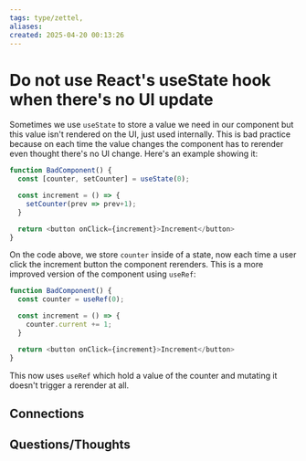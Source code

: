 ```yaml
---
tags: type/zettel, 
aliases: 
created: 2025-04-20 00:13:26
---
```

# Do not use React's useState hook when there's no UI update

Sometimes we use `useState` to store a value we need in our component but this value isn't rendered on the UI, just used internally. This is bad practice because on each time the value changes the component has to rerender even thought there's no UI change. Here's an example showing it:

```typescript
function BadComponent() {
  const [counter, setCounter] = useState(0);

  const increment = () => {
    setCounter(prev => prev+1);
  }

  return <button onClick={increment}>Increment</button>
}
```

On the code above, we store `counter` inside of a state, now each time a user click the increment button the component rerenders. This is a more improved version of the component using `useRef`:

```typescript
function BadComponent() {
  const counter = useRef(0);

  const increment = () => {
    counter.current += 1;
  }

  return <button onClick={increment}>Increment</button>
}
```

This now uses `useRef` which hold a value of the counter and mutating it doesn't trigger a rerender at all.

## Connections


## Questions/Thoughts